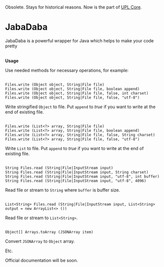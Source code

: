 Obsolete. Stays for historical reasons. Now is the part of [UPL Core](https://github.com/upl-lang/Core).

# JabaDaba
JabaDaba is a powerful wrapper for Java which helps to make your code pretty<br>
<br>

**Usage**

Use needed methods for necessary operations, for example:<br>
<br>

    Files.write (Object object, String|File file)
    Files.write (Object object, String|File file, boolean append)
    Files.write (Object object, String|File file, false, int charset)
    Files.write (Object object, String|File file, false, "utf-8")
    
Write stringified `Object` to file. Put `append` to *true* if you want to write at the end of existing file.<br>
<br>

    Files.write (List<?> array, String|File file)
    Files.write (List<?> array, String|File file, boolean append)
    Files.write (List<?> array, String|File file, false, String charset)
    Files.write (List<?> array, String|File file, false, "utf-8")
    
Write `List` to file. Put `append` to *true* if you want to write at the end of existing file.<br>
<br>

    String Files.read (String|File|InputStream input)		
    String Files.read (String|File|InputStream input, String charset)		
    String Files.read (String|File|InputStream input, "utf-8", int buffer)		
    String Files.read (String|File|InputStream input, "utf-8", 4096)		

Read file or stream to `String` where `buffer` is buffer size.<br>
<br>

    List<String> Files.read (String|File|InputStream input, List<String> output = new ArrayList<> ())
    
Read file or stream to `List<String>`.<br>
<br>

    Object[] Arrays.toArray (JSONArray item)
    
Convert `JSONArray` to `Object` array.

Etc.

Official documentation will be soon.
